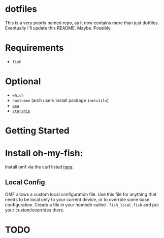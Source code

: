 dotfiles
========

This is a very poorly named repo, as it now contains more than just dotfiles. Eventually I'll update this README. Maybe. Possibly.

Requirements
============

* `fish`

# Optional

* `which`
* `hostname` (arch users install package `inetutils`)
* [`exa`](https://github.com/ogham/exa)
* [`starship`](https://starship.rs)

Getting Started
===============

# Install oh-my-fish:

Install omf via the curl listed [here](https://github.com/oh-my-fish/oh-my-fish).

## Local Config

OMF allows a custom local configuration file. Use this file for anything that needs to be local only to your current device, or to override some base configuration. Create a file in your homedir called `.fish_local.fish` and put your custom/overrides there.

# TODO
